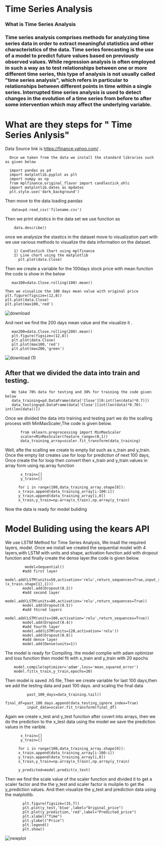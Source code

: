 # Time Series Analysis

### What is Time Series Analysis

### Time series analysis comprises methods for analyzing time series data in order to extract meaningful statistics and other characteristics of the data. Time series forecasting is the use of a model to predict future values based on previously observed values. While regression analysis is often employed in such a way as to test relationships between one or more different time series, this type of analysis is not usually called "time series analysis", which refers in particular to relationships between different points in time within a single series. Interrupted time series analysis is used to detect changes in the evolution of a time series from before to after some intervention which may affect the underlying variable.

# What are they steps for " Time Series Anlysis"

Data Source link is https://finance.yahoo.com/ .

      Once we taken from the data we install the standard libraries such as given below

      import pandas as pd
      import matplotlib.pyplot as plt
      import numpy as np
      from mplfinance.original_flavor import candlestick_ohlc
      import matplotlib.dates as mpdates
      plt.style.use('dark_background')

Then move to the data loading pandas

       data=pd.read_csv('filename.csv')

Then we print statstics in the data set we use function as

        data.describe()

once we analysize the stastics in the dataset move to visualization part with we use various methods to visualize the data information on the dataset.

        1) Candlestick Chart using mplfinance
        2) Line chart using the matplotlib
          plt.plot(data.Close)

Then we create a variable for the 100days stock price with mean function the code is show in the below

       max100=data.Close.rolling(100).mean()

    Then we visualize the 100 days mean value with original price
    plt.figure(figsize=(12,8))
    plt.plot(data.Close)
    plt.plot(max100,'red')

![download](https://user-images.githubusercontent.com/98636972/197584455-5b5b3537-8217-4565-a118-ba62d71a7365.png)

And next we find the 200 days mean value and the visualize it .

       max200=data.Close.rolling(200).mean()
       plt.figure(figsize=(12,8))
       plt.plot(data.Close)
       plt.plot(max100,'red')
       plt.plot(max200,'green')

![download (1)](https://user-images.githubusercontent.com/98636972/197584607-57735e98-4293-4300-95fc-aaef32830836.png)



## After that we divided the data into train and testing.

       We take 70% data for testing and 30% for training the code given below
       data_training=pd.DataFrame(data['Close'][0:int(len(data)*0.7)])
       data_testing=pd.DataFrame(data['Close'][int(len(data)*0.70): int(len(data))])

Once we divided the data into training and testing part we do the scalling process with MinMaxScaler,The code is given below.

           from sklearn.preprocessing import MinMaxScaler
           scaler=MinMaxScaler(feature_range=(0,1))
           data_training_array=scaler.fit_transform(data_training)

Well, afte the scalling we create to empty list such as x_train and y_train. Once the empty list creates use for loop for prediction of next 100 days, Once create the for loop then convert then x_train and y_train values in array form using np.array function

           x_train=[]
           y_train=[]

          for i in range(100,data_training_array.shape[0]):
          x_train.append(data_training_array[i-100:i])
          y_train.append(data_training_array[i,0])
          x_train,y_train=np.array(x_train),np.array(y_train)

Now the data is ready for model buliding

# Model Buliding using the kears API

We use LSTM Method for Time Series Analysis, We insall the required layers, model. Once we install we created the sequential model with 4 layers,with LSTM with units and shape, activation function add with dropout function and finally create the dense layer.the code is given below.

             model=Sequential()
            #add first layer
            model.add(LSTM(units=50,activation='relu',return_sequences=True,input_shape=(x_train.shape[1],1)))
            model.add(Dropout(0.2))
            #add second layer
            model.add(LSTM(units=80,activation='relu',return_sequences=True))
            model.add(Dropout(0.5))
            #add thired layers
            model.add(LSTM(units=100,activation='relu',return_sequences=True))
            model.add(Dropout(0.4))
            #add fourth layer
            model.add(LSTM(units=120,activation='relu'))
            model.add(Dropout(0.8))
            #add dence layer
            model.add(Dense(units=1))

The model is ready for Compiling. the model complie with adam optimizer and loss function then model fit with x_train and y_train with 20 epochs

        model.compile(optimizer='adam',loss='mean_squared_error')
        model.fit(x_train,y_train,epochs=20)

Then model is saved .h5 file, Then we create variable for last 100 days,then we add the testing data and past 100 days. and scaling the final data

              past_100_days=data_training.tail()
              final_df=past_100_days.append(data_testing,ignore_index=True)
              input_data=scaler.fit_transform(final_df)

Again we create x_test and y_test function after covert into arrays, then we do the prediction to the x_test data using the model we save the prediction values in the varible.

           x_train=[]
           y_train=[]

          for i in range(100,data_training_array.shape[0]):
          x_train.append(data_training_array[i-100:i])
          y_train.append(data_training_array[i,0])
          x_train,y_train=np.array(x_train),np.array(y_train)

          y_predicted=model.predict(x_test)

Then we find the scale value of the scaler function and divided it to get a scaler factor and the the y_test and scaler factor is muliplie to get the y_prediction values. And then visualize the y_test and prediction data using the matplotlib.

            plt.figure(figsize=(15,7))
            plt.plot(y_test,'blue',label="Original_price")
            plt.plot(y_prediction,'red',label="Predicted_price")
            plt.xlabel("Time")
            plt.ylabel("Price")
            plt.legend()
            plt.show()
            
![newplot](https://user-images.githubusercontent.com/98636972/197584718-5d3d60cf-74e6-468d-a269-fc92c591e519.png)




